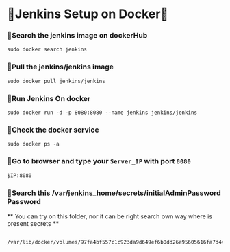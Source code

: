 # 📢Jenkins Setup on Docker🚀

### 🚩Search the jenkins image on dockerHub
```
sudo docker search jenkins
```
### 🚩Pull the jenkins/jenkins image
```
sudo docker pull jenkins/jenkins
```
### 🚩Run Jenkins On docker
```
sudo docker run -d -p 8080:8080 --name jenkins jenkins/jenkins
```
### 🚩Check the docker service
```
sudo docker ps -a
```
### 🚩Go to browser and type your `Server_IP` with port `8080`
```
$IP:8080
```

### 🚩Search this /var/jenkins_home/secrets/initialAdminPassword Password
** You can try on this folder, nor it can be right search own way where is present secrets **
```
 
/var/lib/docker/volumes/97fa4bf557c1c923da9d649ef6b0dd26a95605616fa7d44d43bc6ef7bd7512b7/_data/secrets

```
